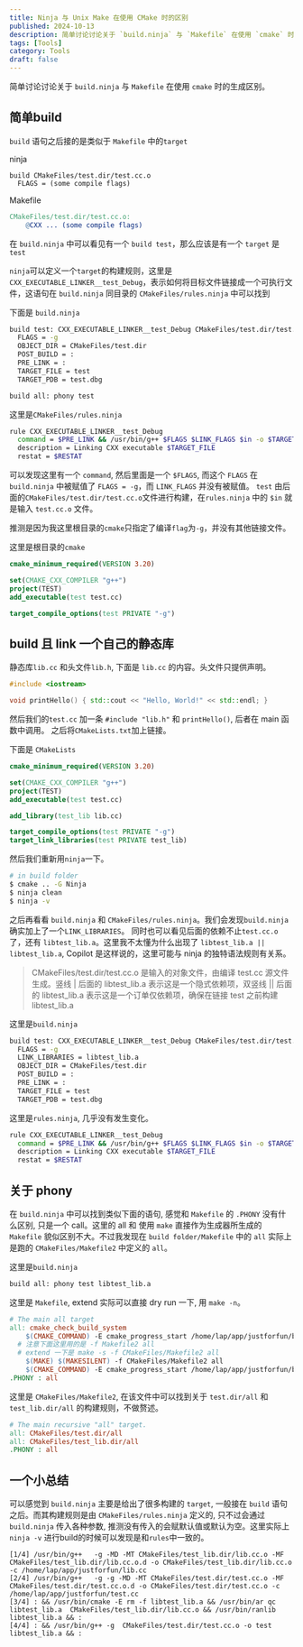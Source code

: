 ```yaml
---
title: Ninja 与 Unix Make 在使用 CMake 时的区别
published: 2024-10-13
description: 简单讨论讨论关于 `build.ninja` 与 `Makefile` 在使用 `cmake` 时的生成区别。
tags: [Tools]
category: Tools
draft: false
---
```


简单讨论讨论关于 `build.ninja` 与 `Makefile` 在使用 `cmake` 时的生成区别。


<!--more-->


## 简单build

`build` 语句之后接的是类似于 `Makefile` 中的`target`

ninja

```
build CMakeFiles/test.dir/test.cc.o
  FLAGS = (some compile flags)
```

Makefile

```makefile
CMakeFiles/test.dir/test.cc.o: 
    @CXX ... (some compile flags) 

```

在 `build.ninja` 中可以看见有一个 `build test`，那么应该是有一个 `target` 是`test`

`ninja`可以定义一个`target`的构建规则，这里是 `CXX_EXECUTABLE_LINKER__test_Debug`，表示如何将目标文件链接成一个可执行文件，这语句在 `build.ninja` 同目录的 `CMakeFiles/rules.ninja` 中可以找到

下面是 `build.ninja`
```bash
build test: CXX_EXECUTABLE_LINKER__test_Debug CMakeFiles/test.dir/test.cc.o
  FLAGS = -g
  OBJECT_DIR = CMakeFiles/test.dir
  POST_BUILD = :
  PRE_LINK = :
  TARGET_FILE = test
  TARGET_PDB = test.dbg

build all: phony test
```

这里是`CMakeFiles/rules.ninja`

```bash
rule CXX_EXECUTABLE_LINKER__test_Debug
  command = $PRE_LINK && /usr/bin/g++ $FLAGS $LINK_FLAGS $in -o $TARGET_FILE $LINK_PATH $LINK_LIBRARIES && $POST_BUILD
  description = Linking CXX executable $TARGET_FILE
  restat = $RESTAT
```

可以发现这里有一个 `command`, 然后里面是一个 `$FLAGS`, 而这个 `FLAGS` 在`build.ninja` 中被赋值了 `FLAGS = -g`，而 `LINK_FLAGS` 并没有被赋值。
 `test` 由后面的`CMakeFiles/test.dir/test.cc.o`文件进行构建，在`rules.ninja` 中的 `$in` 就是输入 `test.cc.o` 文件。

推测是因为我这里根目录的`cmake`只指定了编译`flag`为`-g`，并没有其他链接文件。


这里是根目录的`cmake`

```cmake
cmake_minimum_required(VERSION 3.20)

set(CMAKE_CXX_COMPILER "g++")
project(TEST)
add_executable(test test.cc)

target_compile_options(test PRIVATE "-g")
```

## build 且 link 一个自己的静态库

静态库`lib.cc` 和头文件`lib.h`, 下面是 `lib.cc` 的内容。头文件只提供声明。

```cpp
#include <iostream>

void printHello() { std::cout << "Hello, World!" << std::endl; }
```

然后我们的`test.cc` 加一条 `#include "lib.h"` 和 `printHello()`, 后者在 main 函数中调用。
之后将`CMakeLists.txt`加上链接。

下面是 `CMakeLists`

```cmake
cmake_minimum_required(VERSION 3.20)

set(CMAKE_CXX_COMPILER "g++")
project(TEST)
add_executable(test test.cc)

add_library(test_lib lib.cc)

target_compile_options(test PRIVATE "-g")
target_link_libraries(test PRIVATE test_lib)
```

然后我们重新用`ninja`一下。

```bash
# in build folder
$ cmake .. -G Ninja
$ ninja clean
$ ninja -v
```

之后再看看 `build.ninja` 和 `CMakeFiles/rules.ninja`。我们会发现`build.ninja`确实加上了一个`LINK_LIBRARIES`。
同时也可以看见后面的依赖不止`test.cc.o`了，还有 `libtest_lib.a`。这里我不太懂为什么出现了 `libtest_lib.a || libtest_lib.a`, Copilot 是这样说的，这里可能与 ninja 的独特语法规则有关系。

> CMakeFiles/test.dir/test.cc.o 是输入的对象文件，由编译 test.cc 源文件生成。竖线 | 后面的 libtest_lib.a 表示这是一个隐式依赖项，双竖线 || 后面的 libtest_lib.a 表示这是一个订单仅依赖项，确保在链接 test 之前构建 libtest_lib.a

这里是`build.ninja`

```bash
build test: CXX_EXECUTABLE_LINKER__test_Debug CMakeFiles/test.dir/test.cc.o | libtest_lib.a || libtest_lib.a
  FLAGS = -g
  LINK_LIBRARIES = libtest_lib.a
  OBJECT_DIR = CMakeFiles/test.dir
  POST_BUILD = :
  PRE_LINK = :
  TARGET_FILE = test
  TARGET_PDB = test.dbg
```

这里是`rules.ninja`, 几乎没有发生变化。

```bash
rule CXX_EXECUTABLE_LINKER__test_Debug
  command = $PRE_LINK && /usr/bin/g++ $FLAGS $LINK_FLAGS $in -o $TARGET_FILE $LINK_PATH $LINK_LIBRARIES && $POST_BUILD
  description = Linking CXX executable $TARGET_FILE
  restat = $RESTAT
```

## 关于 phony

在 `build.ninja` 中可以找到类似下面的语句, 感觉和 `Makefile` 的 `.PHONY` 没有什么区别, 只是一个 call。这里的 all 和 使用 `make` 直接作为生成器所生成的 `Makefile` 貌似区别不大。不过我发现在 `build folder/Makefile` 中的 `all` 实际上是跑的 `CMakeFiles/Makefile2` 中定义的 `all`。

这里是`build.ninja`
```bash
build all: phony test libtest_lib.a
```

这里是 `Makefile`, extend 实际可以直接 dry run 一下, 用 `make -n`。

```makefile
# The main all target
all: cmake_check_build_system
	$(CMAKE_COMMAND) -E cmake_progress_start /home/lap/app/justforfun/build/CMakeFiles /home/lap/app/justforfun/build//CMakeFiles/progress.marks
  # 注意下面这里用的是 -f Makefile2 all 
  # extend 一下是 make -s -f CMakeFiles/Makefile2 all
	$(MAKE) $(MAKESILENT) -f CMakeFiles/Makefile2 all 
	$(CMAKE_COMMAND) -E cmake_progress_start /home/lap/app/justforfun/build/CMakeFiles 0
.PHONY : all
```

这里是 `CMakeFiles/Makefile2`, 在该文件中可以找到关于 `test.dir/all` 和 `test_lib.dir/all` 的构建规则，不做赘述。

```makefile
# The main recursive "all" target.
all: CMakeFiles/test.dir/all
all: CMakeFiles/test_lib.dir/all
.PHONY : all
```

## 一个小总结

可以感觉到 `build.ninja` 主要是给出了很多构建的 `target`, 一般接在 `build` 语句之后。而其构建规则是由 `CMakeFiles/rules.ninja` 定义的, 只不过会通过 `build.ninja` 传入各种参数, 推测没有传入的会赋默认值或默认为空。这里实际上 `ninja -v` 进行build的时候可以发现是和`rules`中一致的。

```
[1/4] /usr/bin/g++   -g -MD -MT CMakeFiles/test_lib.dir/lib.cc.o -MF CMakeFiles/test_lib.dir/lib.cc.o.d -o CMakeFiles/test_lib.dir/lib.cc.o -c /home/lap/app/justforfun/lib.cc
[2/4] /usr/bin/g++   -g -g -MD -MT CMakeFiles/test.dir/test.cc.o -MF CMakeFiles/test.dir/test.cc.o.d -o CMakeFiles/test.dir/test.cc.o -c /home/lap/app/justforfun/test.cc
[3/4] : && /usr/bin/cmake -E rm -f libtest_lib.a && /usr/bin/ar qc libtest_lib.a  CMakeFiles/test_lib.dir/lib.cc.o && /usr/bin/ranlib libtest_lib.a && :
[4/4] : && /usr/bin/g++ -g  CMakeFiles/test.dir/test.cc.o -o test  libtest_lib.a && :
```